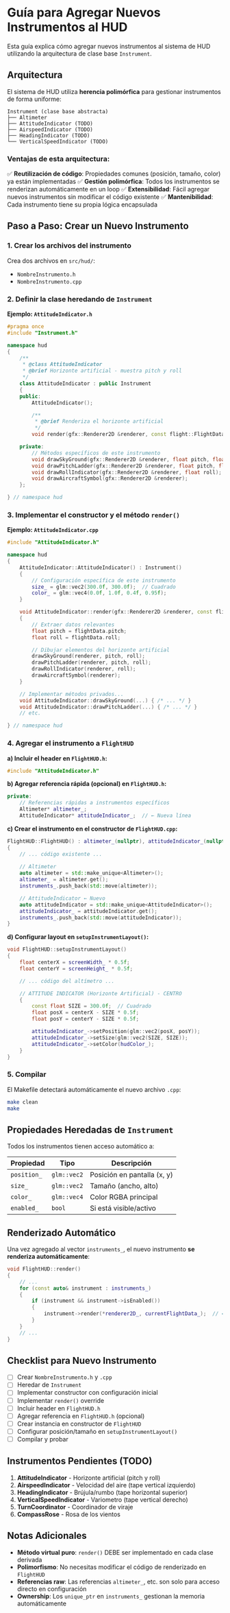 # Guía para Agregar Nuevos Instrumentos al HUD

Esta guía explica cómo agregar nuevos instrumentos al sistema de HUD utilizando la arquitectura de clase base `Instrument`.

## Arquitectura

El sistema de HUD utiliza **herencia polimórfica** para gestionar instrumentos de forma uniforme:

```
Instrument (clase base abstracta)
├── Altimeter
├── AttitudeIndicator (TODO)
├── AirspeedIndicator (TODO)
├── HeadingIndicator (TODO)
└── VerticalSpeedIndicator (TODO)
```

### Ventajas de esta arquitectura:

✅ **Reutilización de código**: Propiedades comunes (posición, tamaño, color) ya están implementadas
✅ **Gestión polimórfica**: Todos los instrumentos se renderizan automáticamente en un loop
✅ **Extensibilidad**: Fácil agregar nuevos instrumentos sin modificar el código existente
✅ **Mantenibilidad**: Cada instrumento tiene su propia lógica encapsulada

## Paso a Paso: Crear un Nuevo Instrumento

### 1. Crear los archivos del instrumento

Crea dos archivos en `src/hud/`:
- `NombreInstrumento.h`
- `NombreInstrumento.cpp`

### 2. Definir la clase heredando de `Instrument`

**Ejemplo: `AttitudeIndicator.h`**

```cpp
#pragma once
#include "Instrument.h"

namespace hud
{
    /**
     * @class AttitudeIndicator
     * @brief Horizonte artificial - muestra pitch y roll
     */
    class AttitudeIndicator : public Instrument
    {
    public:
        AttitudeIndicator();

        /**
         * @brief Renderiza el horizonte artificial
         */
        void render(gfx::Renderer2D &renderer, const flight::FlightData &flightData) override;

    private:
        // Métodos específicos de este instrumento
        void drawSkyGround(gfx::Renderer2D &renderer, float pitch, float roll);
        void drawPitchLadder(gfx::Renderer2D &renderer, float pitch, float roll);
        void drawRollIndicator(gfx::Renderer2D &renderer, float roll);
        void drawAircraftSymbol(gfx::Renderer2D &renderer);
    };

} // namespace hud
```

### 3. Implementar el constructor y el método `render()`

**Ejemplo: `AttitudeIndicator.cpp`**

```cpp
#include "AttitudeIndicator.h"

namespace hud
{
    AttitudeIndicator::AttitudeIndicator() : Instrument()
    {
        // Configuración específica de este instrumento
        size_ = glm::vec2(300.0f, 300.0f);  // Cuadrado
        color_ = glm::vec4(0.0f, 1.0f, 0.4f, 0.95f);
    }

    void AttitudeIndicator::render(gfx::Renderer2D &renderer, const flight::FlightData &flightData)
    {
        // Extraer datos relevantes
        float pitch = flightData.pitch;
        float roll = flightData.roll;

        // Dibujar elementos del horizonte artificial
        drawSkyGround(renderer, pitch, roll);
        drawPitchLadder(renderer, pitch, roll);
        drawRollIndicator(renderer, roll);
        drawAircraftSymbol(renderer);
    }

    // Implementar métodos privados...
    void AttitudeIndicator::drawSkyGround(...) { /* ... */ }
    void AttitudeIndicator::drawPitchLadder(...) { /* ... */ }
    // etc.

} // namespace hud
```

### 4. Agregar el instrumento a `FlightHUD`

**a) Incluir el header en `FlightHUD.h`:**

```cpp
#include "AttitudeIndicator.h"
```

**b) Agregar referencia rápida (opcional) en `FlightHUD.h`:**

```cpp
private:
    // Referencias rápidas a instrumentos específicos
    Altimeter* altimeter_;
    AttitudeIndicator* attitudeIndicator_;  // ← Nueva línea
```

**c) Crear el instrumento en el constructor de `FlightHUD.cpp`:**

```cpp
FlightHUD::FlightHUD() : altimeter_(nullptr), attitudeIndicator_(nullptr), ...
{
    // ... código existente ...
    
    // Altimeter
    auto altimeter = std::make_unique<Altimeter>();
    altimeter_ = altimeter.get();
    instruments_.push_back(std::move(altimeter));

    // AttitudeIndicator ← Nuevo
    auto attitudeIndicator = std::make_unique<AttitudeIndicator>();
    attitudeIndicator_ = attitudeIndicator.get();
    instruments_.push_back(std::move(attitudeIndicator));
}
```

**d) Configurar layout en `setupInstrumentLayout()`:**

```cpp
void FlightHUD::setupInstrumentLayout()
{
    float centerX = screenWidth_ * 0.5f;
    float centerY = screenHeight_ * 0.5f;

    // ... código del altímetro ...

    // ATTITUDE INDICATOR (Horizonte Artificial) - CENTRO
    {
        const float SIZE = 300.0f;  // Cuadrado
        float posX = centerX - SIZE * 0.5f;
        float posY = centerY - SIZE * 0.5f;

        attitudeIndicator_->setPosition(glm::vec2(posX, posY));
        attitudeIndicator_->setSize(glm::vec2(SIZE, SIZE));
        attitudeIndicator_->setColor(hudColor_);
    }
}
```

### 5. Compilar

El Makefile detectará automáticamente el nuevo archivo `.cpp`:

```bash
make clean
make
```

## Propiedades Heredadas de `Instrument`

Todos los instrumentos tienen acceso automático a:

| Propiedad | Tipo | Descripción |
|-----------|------|-------------|
| `position_` | `glm::vec2` | Posición en pantalla (x, y) |
| `size_` | `glm::vec2` | Tamaño (ancho, alto) |
| `color_` | `glm::vec4` | Color RGBA principal |
| `enabled_` | `bool` | Si está visible/activo |

## Renderizado Automático

Una vez agregado al vector `instruments_`, el nuevo instrumento **se renderiza automáticamente**:

```cpp
void FlightHUD::render()
{
    // ...
    for (const auto& instrument : instruments_)
    {
        if (instrument && instrument->isEnabled())
        {
            instrument->render(*renderer2D_, currentFlightData_);  // ← Polimorfismo
        }
    }
    // ...
}
```

## Checklist para Nuevo Instrumento

- [ ] Crear `NombreInstrumento.h` y `.cpp`
- [ ] Heredar de `Instrument`
- [ ] Implementar constructor con configuración inicial
- [ ] Implementar `render()` override
- [ ] Incluir header en `FlightHUD.h`
- [ ] Agregar referencia en `FlightHUD.h` (opcional)
- [ ] Crear instancia en constructor de `FlightHUD`
- [ ] Configurar posición/tamaño en `setupInstrumentLayout()`
- [ ] Compilar y probar

## Instrumentos Pendientes (TODO)

1. **AttitudeIndicator** - Horizonte artificial (pitch y roll)
2. **AirspeedIndicator** - Velocidad del aire (tape vertical izquierdo)
3. **HeadingIndicator** - Brújula/rumbo (tape horizontal superior)
4. **VerticalSpeedIndicator** - Variometro (tape vertical derecho)
5. **TurnCoordinator** - Coordinador de viraje
6. **CompassRose** - Rosa de los vientos

## Notas Adicionales

- **Método virtual puro**: `render()` DEBE ser implementado en cada clase derivada
- **Polimorfismo**: No necesitas modificar el código de renderizado en `FlightHUD`
- **Referencias raw**: Las referencias `altimeter_`, etc. son solo para acceso directo en configuración
- **Ownership**: Los `unique_ptr` en `instruments_` gestionan la memoria automáticamente

